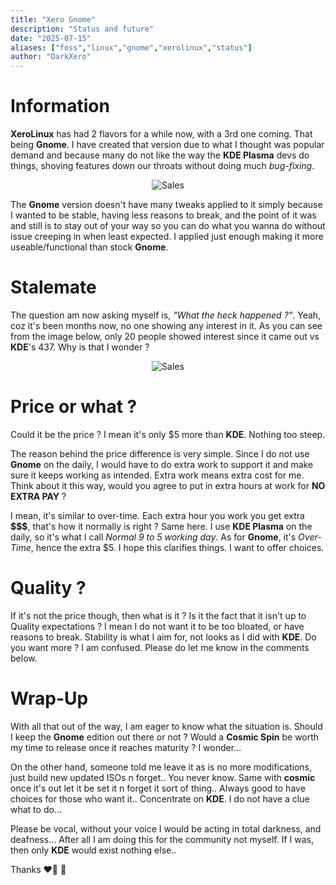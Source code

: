 ```yaml
---
title: "Xero Gnome"
description: "Status and future"
date: "2025-07-15"
aliases: ["foss","linux","gnome","xerolinux","status"]
author: "DarkXero"
---
```


# Information

**XeroLinux** has had 2 flavors for a while now, with a 3rd one coming. That being **Gnome**. I have created that version due to what I thought was popular demand and because many do not like the way the **KDE Plasma** devs do things, shoving features down our throats without doing much *bug-fixing*. 

<div style="text-align: center;">

![Sales](https://i.imgur.com/u5uXdJZ.jpeg)

</div>

The **Gnome** version doesn't have many tweaks applied to it simply because I wanted to be stable, having less reasons to break, and the point of it was and still is to stay out of your way so you can do what you wanna do without issue creeping in when least expected. I applied just enough making it more useable/functional than stock **Gnome**.

# Stalemate

The question am now asking myself is, *"What the heck happened ?"*. Yeah, coz it's been months now, no one showing any interest in it. As you can see from the image below, only 20 people showed interest since it came out vs **KDE**'s 437. Why is that I wonder ? 

<div style="text-align: center;">

![Sales](https://i.imgur.com/bGIkm9C.png)

</div>

# Price or what ?

Could it be the price ? I mean it's only $5 more than **KDE**. Nothing too steep. 

The reason behind the price difference is very simple. Since I do not use **Gnome** on the daily, I would have to do extra work to support it and make sure it keeps working as intended. Extra work means extra cost for me. Think about it this way, would you agree to put in extra hours at work for **NO EXTRA PAY** ?

I mean, it's similar to over-time. Each extra hour you work you get extra **$$$**, that's how it normally is right ? Same here. I use **KDE Plasma** on the daily, so it's what I call *Normal 9 to 5 working day*. As for **Gnome**, it's *Over-Time*, hence the extra $5. I hope this clarifies things. I want to offer choices.

# Quality ?

If it's not the price though, then what is it ? Is it the fact that it isn't up to Quality expectations ? I mean I do not want it to be too bloated, or have reasons to break. Stability is what I aim for, not looks as I did with **KDE**. Do you want more ? I am confused. Please do let me know in the comments below.

# Wrap-Up

With all that out of the way, I am eager to know what the situation is. Should I keep the **Gnome** edition out there or not ? Would a **Cosmic Spin** be worth my time to release once it reaches maturity ? I wonder...

On the other hand, someone told me leave it as is no more modifications, just build new updated ISOs n forget.. You never know. Same with **cosmic** once it's out let it be set it n forget it sort of thing.. Always good to have choices for those who want it.. Concentrate on **KDE**. I do not have a clue what to do...

Please be vocal, without your voice I would be acting in total darkness, and deafness... After all I am doing this for the community not myself. If I was, then only **KDE** would exist nothing else..

Thanks ❤️‍🔥 🙏
